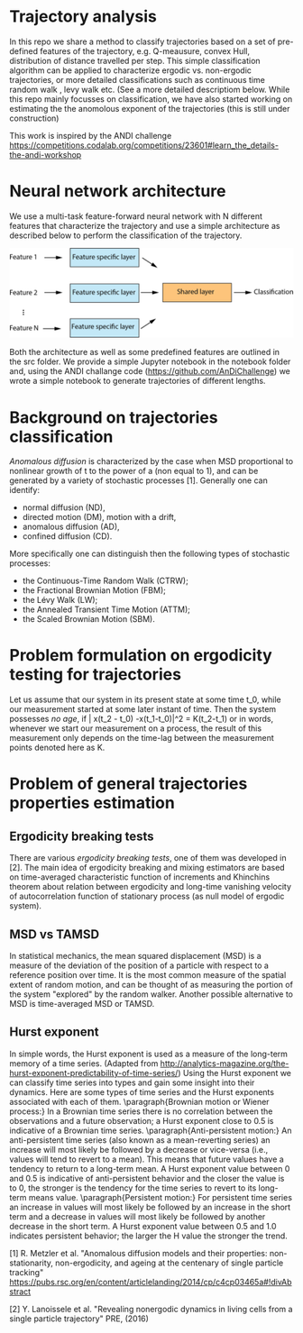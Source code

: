 # Trajectory analysis
In this repo we share a method to classify trajectories based on a set of pre-defined features of the trajectory, e.g. Q-meausure, convex Hull, distribution of distance travelled per step. This simple classification algorithm can be applied to characterize ergodic vs. non-ergodic trajectories, or more detailed classifications such as continuous time random walk , levy walk etc. (See a more detailed descriptiom below. While this repo mainly focusses on classification, we have also started working on estimating the the anomolous exponent of the trajectories (this is still under construction) 

This work is inspired by the ANDI challenge 
https://competitions.codalab.org/competitions/23601#learn_the_details-the-andi-workshop

# Neural network architecture 
We use a multi-task feature-forward neural network with N different features that characterize the trajectory and use a simple architecture as described below to perform the classification of the trajectory.  

![multi_task_network](multi_task_network.png)

Both the architecture as well as some predefined features are outlined in the src folder. We provide a simple Jupyter notebook in the notebook folder and, using the ANDI challange code (https://github.com/AnDiChallenge) we wrote a simple notebook to generate trajectories of different lengths. 

# Background on trajectories classification 

*Anomalous diffusion* is characterized by the case when MSD proportional to nonlinear growth of t to the power of a (non equal to 1),
and can be generated by a variety of stochastic processes [1]. 
Generally one can identify: 
- normal diffusion (ND), 
- directed motion (DM), motion with a drift, 
- anomalous diffusion (AD),
- confined diffusion (CD).

More specifically one can distinguish then the following types of stochastic processes:
-   the Continuous-Time Random Walk (CTRW);
-   the Fractional Brownian Motion (FBM);
-   the Lévy Walk (LW);
-   the Annealed Transient Time Motion (ATTM);
-   the Scaled Brownian Motion (SBM).

# Problem formulation on ergodicity testing for trajectories  

Let us assume that our system in its present state at some time t_0, while our measurement started at some later instant of time. Then the system possesses *no age*, if 
| x(t_2 - t_0) -x(t_1-t_0)|^2 = K(t_2-t_1)
or in words, whenever we start our measurement on a process, the result of this measurement only depends on the time-lag between the measurement points denoted here as K. 


# Problem of general trajectories properties estimation 

## Ergodicity breaking tests
There are various 
*ergodicity breaking tests*, one of them was developed in [2]. 
The main idea of ergodicity breaking and mixing estimators are based on time-averaged characteristic function of increments and Khinchins theorem about relation between ergodicity and long-time vanishing velocity of autocorrelation function of stationary process (as null model of ergodic system).

## MSD vs TAMSD
In statistical mechanics, the mean squared displacement (MSD) is a measure of the deviation of the position of a particle with respect to a reference position over time. It is the most common measure of the spatial extent of random motion, and can be thought of as measuring the portion of the system "explored" by the random walker. 
Another possible alternative to MSD is time-averaged MSD or TAMSD.

## Hurst exponent 
In simple words, the Hurst exponent is used as a measure of the long-term memory of a time series. (Adapted from http://analytics-magazine.org/the-hurst-exponent-predictability-of-time-series/) Using the Hurst exponent we can classify time series into types and gain some insight into their dynamics. Here are some types of time series and the Hurst exponents associated with each of them.
\paragraph{Brownian motion or Wiener process:} In a Brownian time series there is no correlation between the observations and a future observation; a Hurst exponent close to 0.5 is indicative of a Brownian time series. 
\paragraph{Anti-persistent motion:} An anti-persistent time series (also known as a mean-reverting series) an increase will most likely be followed by a decrease or vice-versa (i.e., values will tend to revert to a mean). This means that future values have a tendency to return to a long-term mean. A Hurst exponent value between 0 and 0.5 is indicative of anti-persistent behavior and the closer the value is to 0, the stronger is the tendency for the time series to revert to its long-term means value.
\paragraph{Persistent motion:} For persistent time series an increase in values will most likely be followed by an increase in the short term and a decrease in values will most likely be followed by another decrease in the short term. A Hurst exponent value between 0.5 and 1.0 indicates persistent behavior; the larger the H value the stronger the trend.

[1] R. Metzler et al. "Anomalous diffusion models and their properties: non-stationarity, non-ergodicity, and ageing at the centenary of single particle tracking"  https://pubs.rsc.org/en/content/articlelanding/2014/cp/c4cp03465a#!divAbstract

[2]  Y. Lanoissele et al. "Revealing nonergodic dynamics in living cells from a single particle trajectory" PRE, (2016) 
